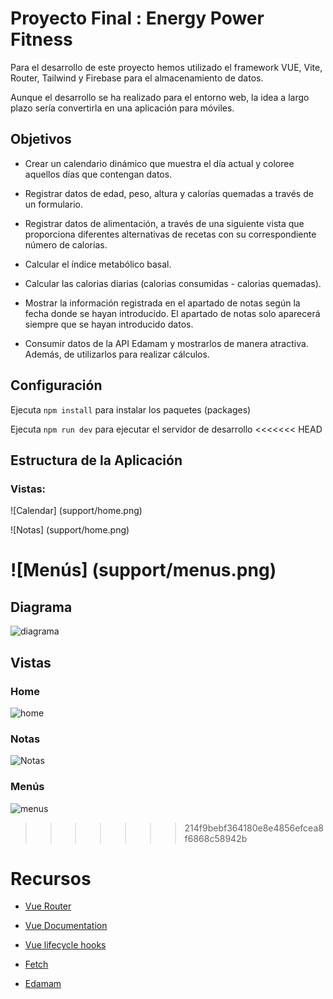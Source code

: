 
# Proyecto Final : Energy Power Fitness

Para el desarrollo de este proyecto hemos utilizado el framework VUE, Vite, Router, Tailwind y Firebase para el almacenamiento de datos.

Aunque el desarrollo se ha realizado para el entorno web, la idea a largo plazo sería convertirla en una aplicación para móviles.

## Objetivos

- Crear un calendario dinámico que muestra el día actual y coloree aquellos días que contengan datos.

- Registrar datos de edad, peso, altura y calorías quemadas a través de un formulario.

- Registrar datos de alimentación, a través de una siguiente vista que proporciona diferentes alternativas de recetas con su correspondiente número de calorías.

- Calcular el índice metabólico basal.

- Calcular las calorias diarias (calorias consumidas - calorias quemadas).

- Mostrar la información registrada en el apartado de notas según la fecha donde se hayan introducido. El apartado de notas solo aparecerá siempre que se hayan introducido datos.

- Consumir datos de la API Edamam y mostrarlos de manera atractiva. Además, de utilizarlos para realizar cálculos.

## Configuración

Ejecuta `npm install` para instalar los paquetes (packages)

Ejecuta `npm run dev` para ejecutar el servidor de desarrollo
<<<<<<< HEAD

## Estructura de la Aplicación

### Vistas:

![Calendar] (support/home.png)

![Notas] (support/home.png)

![Menús] (support/menus.png)
=======

## Diagrama

![diagrama](https://user-images.githubusercontent.com/99184405/163130129-f605b572-4ef0-4e0e-9cf3-3b19d3672600.png)


## Vistas

### Home

![home](https://user-images.githubusercontent.com/99184405/163124156-9b1a961a-f14a-4121-922b-27bba06a2c4c.png)

### Notas
![Notas](https://user-images.githubusercontent.com/99184405/163129503-63e8ffd7-b114-4413-951d-1b2fd7fac72f.png)

### Menús
![menus](https://user-images.githubusercontent.com/99184405/163124261-7535b36f-c4a8-42ff-a0f1-158d9788159d.png)
>>>>>>> 214f9bebf364180e8e4856efcea8f6868c58942b

# Recursos

- [Vue Router](https://router.vuejs.org/introduction.html)

- [Vue Documentation](https://vuejs.org/guide/introduction.html)

- [Vue lifecycle hooks](https://vuejs.org/guide/essentials/lifecycle.html)

- [Fetch](https://developer.mozilla.org/en-US/docs/Web/API/Fetch_API/Using_Fetch)

- [Edamam](https://www.edamam.com/)
